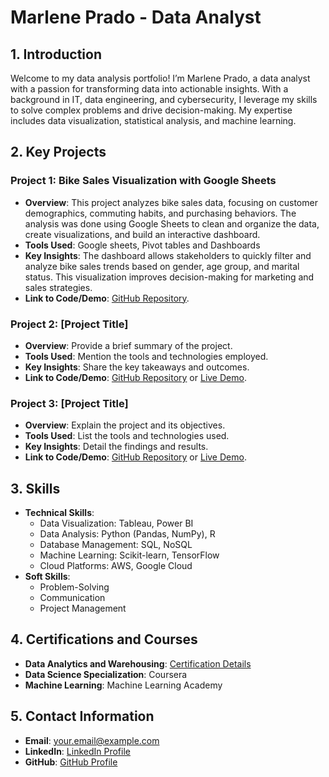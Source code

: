 # Marlene Prado - Data Analyst

## 1. Introduction
Welcome to my data analysis portfolio! I’m Marlene Prado, a data analyst with a passion for transforming data into actionable insights. With a background in IT, data engineering, and cybersecurity, I leverage my skills to solve complex problems and drive decision-making. My expertise includes data visualization, statistical analysis, and machine learning.

## 2. Key Projects

### Project 1: Bike Sales Visualization with Google Sheets
- **Overview**: This project analyzes bike sales data, focusing on customer demographics, commuting habits, and purchasing behaviors. The analysis was done using Google Sheets to clean and organize the data, create visualizations, and build an interactive dashboard.
- **Tools Used**: Google sheets, Pivot tables and Dashboards
- **Key Insights**: The dashboard allows stakeholders to quickly filter and analyze bike sales trends based on gender, age group, and marital status. This visualization improves decision-making for marketing and sales strategies.
- **Link to Code/Demo**: [GitHub Repository](#).

### Project 2: [Project Title]
- **Overview**: Provide a brief summary of the project.
- **Tools Used**: Mention the tools and technologies employed.
- **Key Insights**: Share the key takeaways and outcomes.
- **Link to Code/Demo**: [GitHub Repository](#) or [Live Demo](#).

### Project 3: [Project Title]
- **Overview**: Explain the project and its objectives.
- **Tools Used**: List the tools and technologies used.
- **Key Insights**: Detail the findings and results.
- **Link to Code/Demo**: [GitHub Repository](#) or [Live Demo](#).

## 3. Skills
- **Technical Skills**:
  - Data Visualization: Tableau, Power BI
  - Data Analysis: Python (Pandas, NumPy), R
  - Database Management: SQL, NoSQL
  - Machine Learning: Scikit-learn, TensorFlow
  - Cloud Platforms: AWS, Google Cloud
- **Soft Skills**:
  - Problem-Solving
  - Communication
  - Project Management

## 4. Certifications and Courses
- **Data Analytics and Warehousing**: [Certification Details](#)
- **Data Science Specialization**: Coursera
- **Machine Learning**: Machine Learning Academy

## 5. Contact Information
- **Email**: [your.email@example.com](mailto:your.email@example.com)
- **LinkedIn**: [LinkedIn Profile](#)
- **GitHub**: [GitHub Profile](#)
